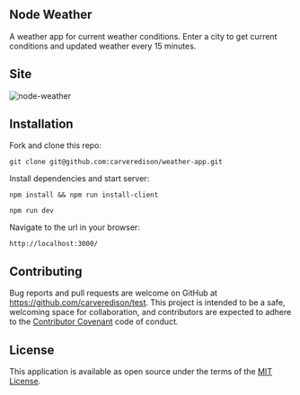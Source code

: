 ## Node Weather

A weather app for current weather conditions. Enter a city to get current conditions and updated weather every 15 minutes.

## Site

![node-weather](https://i.imgur.com/283eX09m.png)

## Installation

Fork and clone this repo:

   ```
   git clone git@github.com:carveredison/weather-app.git
   ```

Install dependencies and start server:

   ```
   npm install && npm run install-client
   
   npm run dev
   ```

Navigate to the url in your browser:

   ```
   http://localhost:3000/
   ```

## Contributing
Bug reports and pull requests are welcome on GitHub at https://github.com/carveredison/test. This project is intended to be a safe, welcoming space for collaboration, and contributors are expected to adhere to the [Contributor Covenant](http://contributor-covenant.org) code of conduct.

## License
This application is available as open source under the terms of the [MIT License](https://opensource.org/licenses/MIT).
